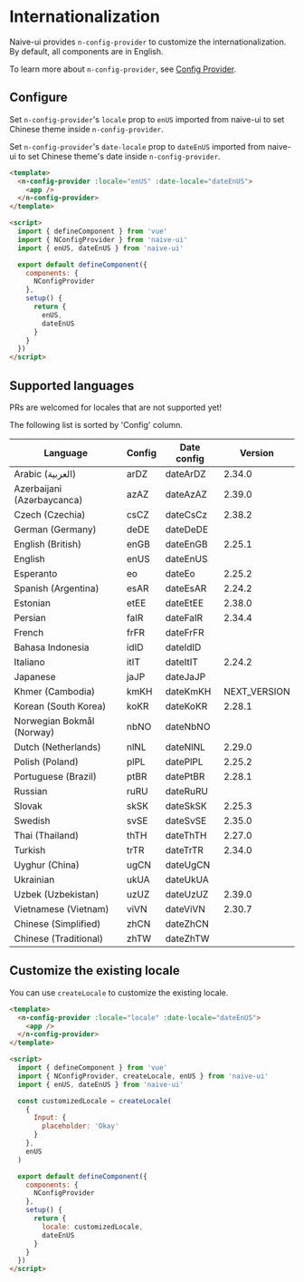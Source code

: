 <!--anchor:on-->

# Internationalization

Naive-ui provides `n-config-provider` to customize the internationalization. By default, all components are in English.

To learn more about `n-config-provider`, see [Config Provider](../components/config-provider).

## Configure

Set `n-config-provider`'s `locale` prop to `enUS` imported from naive-ui to set Chinese theme inside `n-config-provider`.

Set `n-config-provider`'s `date-locale` prop to `dateEnUS` imported from naive-ui to set Chinese theme's date inside `n-config-provider`.

```html
<template>
  <n-config-provider :locale="enUS" :date-locale="dateEnUS">
    <app />
  </n-config-provider>
</template>

<script>
  import { defineComponent } from 'vue'
  import { NConfigProvider } from 'naive-ui'
  import { enUS, dateEnUS } from 'naive-ui'

  export default defineComponent({
    components: {
      NConfigProvider
    },
    setup() {
      return {
        enUS,
        dateEnUS
      }
    }
  })
</script>
```

## Supported languages

PRs are welcomed for locales that are not supported yet!

The following list is sorted by 'Config' column.

| Language                   | Config | Date config | Version      |
| -------------------------- | ------ | ----------- | ------------ |
| Arabic (العربية)           | arDZ   | dateArDZ    | 2.34.0       |
| Azerbaijani (Azərbaycanca) | azAZ   | dateAzAZ    | 2.39.0       |
| Czech (Czechia)            | csCZ   | dateCsCz    | 2.38.2       |
| German (Germany)           | deDE   | dateDeDE    |              |
| English (British)          | enGB   | dateEnGB    | 2.25.1       |
| English                    | enUS   | dateEnUS    |              |
| Esperanto                  | eo     | dateEo      | 2.25.2       |
| Spanish (Argentina)        | esAR   | dateEsAR    | 2.24.2       |
| Estonian                   | etEE   | dateEtEE    | 2.38.0       |
| Persian                    | faIR   | dateFaIR    | 2.34.4       |
| French                     | frFR   | dateFrFR    |              |
| Bahasa Indonesia           | idID   | dateIdID    |              |
| Italiano                   | itIT   | dateItIT    | 2.24.2       |
| Japanese                   | jaJP   | dateJaJP    |              |
| Khmer (Cambodia)           | kmKH   | dateKmKH    | NEXT_VERSION |
| Korean (South Korea)       | koKR   | dateKoKR    | 2.28.1       |
| Norwegian Bokmål (Norway)  | nbNO   | dateNbNO    |              |
| Dutch (Netherlands)        | nlNL   | dateNlNL    | 2.29.0       |
| Polish (Poland)            | plPL   | datePlPL    | 2.25.2       |
| Portuguese (Brazil)        | ptBR   | datePtBR    | 2.28.1       |
| Russian                    | ruRU   | dateRuRU    |              |
| Slovak                     | skSK   | dateSkSK    | 2.25.3       |
| Swedish                    | svSE   | dateSvSE    | 2.35.0       |
| Thai (Thailand)            | thTH   | dateThTH    | 2.27.0       |
| Turkish                    | trTR   | dateTrTR    | 2.34.0       |
| Uyghur (China)             | ugCN   | dateUgCN    |              |
| Ukrainian                  | ukUA   | dateUkUA    |              |
| Uzbek (Uzbekistan)         | uzUZ   | dateUzUZ    | 2.39.0       |
| Vietnamese (Vietnam)       | viVN   | dateViVN    | 2.30.7       |
| Chinese (Simplified)       | zhCN   | dateZhCN    |              |
| Chinese (Traditional)      | zhTW   | dateZhTW    |              |

## Customize the existing locale

You can use `createLocale` to customize the existing locale.

```html
<template>
  <n-config-provider :locale="locale" :date-locale="dateEnUS">
    <app />
  </n-config-provider>
</template>

<script>
  import { defineComponent } from 'vue'
  import { NConfigProvider, createLocale, enUS } from 'naive-ui'
  import { enUS, dateEnUS } from 'naive-ui'

  const customizedLocale = createLocale(
    {
      Input: {
        placeholder: 'Okay'
      }
    },
    enUS
  )

  export default defineComponent({
    components: {
      NConfigProvider
    },
    setup() {
      return {
        locale: customizedLocale,
        dateEnUS
      }
    }
  })
</script>
```
